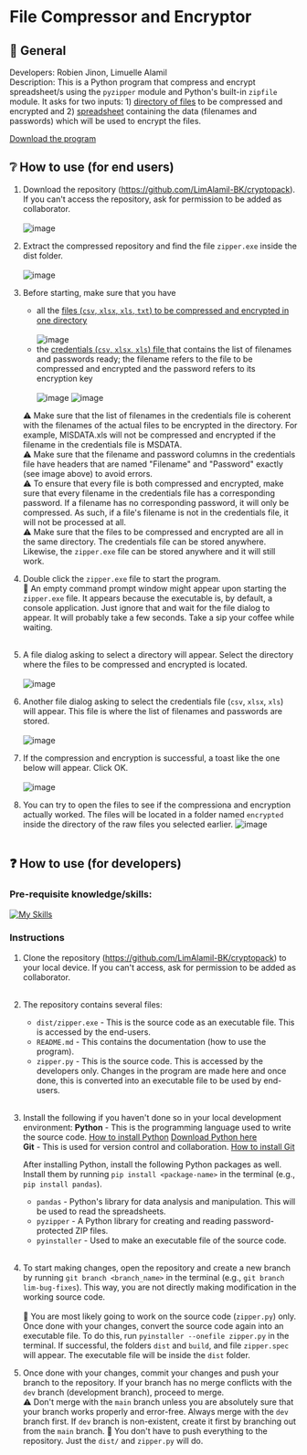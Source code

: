 # File Compressor and Encryptor

## 📝 General
Developers: Robien Jinon, Limuelle Alamil <br />
Description: This is a Python program that compress and encrypt spreadsheet/s using the `pyzipper` module and Python's built-in `zipfile` module. It asks for two inputs: 1) <ins>directory of files</ins> to be compressed and encrypted and 2) <ins>spreadsheet</ins> containing the data (filenames and passwords) which will be used to encrypt the files.

[Download the program](https://github.com/LimAlamil-BK/cryptopack/blob/main/dist/zipper.exe)

## ❔ How to use (for end users)
1. Download the repository (https://github.com/LimAlamil-BK/cryptopack). If you can't access the repository, ask for permission to be added as collaborator.<br /><br />
![image](https://github.com/user-attachments/assets/da6a88c5-e69b-4160-9edc-39352a90debb)

2. Extract the compressed repository and find the file `zipper.exe` inside the dist folder.<br /><br />
![image](https://github.com/user-attachments/assets/7500d1d4-d1d9-469f-8dba-ac0f14df415c)

3. Before starting, make sure that you have
   - all the <ins> files (`csv`, `xlsx`, `xls`, `txt`) to be compressed and encrypted in one directory </ins> <br /><br />
   ![image](https://github.com/user-attachments/assets/2793e2c9-25e6-43c8-ba18-ad00eab6ead0)
   - the <ins> credentials (`csv`, `xlsx`, `xls`) file </ins> that contains the list of filenames and passwords ready; the filename refers to the file to be compressed and encrypted and the password refers to its encryption key  <br /><br />
   ![image](https://github.com/user-attachments/assets/cb7d0104-da8f-4dd8-8918-d9ff4f552845)
   ![image](https://github.com/user-attachments/assets/d1180908-c706-4c6b-88d0-728a56262198)

   ⚠️ Make sure that the list of filenames in the credentials file is coherent with the filenames of the actual files to be encrypted in the directory. For example, MISDATA.xls will not be compressed and encrypted if the filename in the credentials file is MSDATA.<br />
   ⚠️ Make sure that the filename and password columns in the credentials file have headers that are named "Filename" and "Password" exactly (see image above) to avoid errors.<br />
   ⚠️ To ensure that every file is both compressed and encrypted, make sure that every filename in the credentials file has a corresponding password. If a filename has no corresponding password, it will only be compressed. As such, if a file's filename is not in the credentials file, it will not be processed at all.<br />
   ⚠️ Make sure that the files to be compressed and encrypted are all in the same directory. The credentials file can be stored anywhere. Likewise, the `zipper.exe` file can be stored anywhere and it will still work.<br />

4. Double click the `zipper.exe` file to start the program.<br />
   💭 An empty command prompt window might appear upon starting the `zipper.exe` file. It appears because the executable is, by default, a console application. Just ignore that and wait for the file dialog to appear. It will probably take a few seconds. Take a sip your coffee while waiting. <br /><br />

5. A file dialog asking to select a directory will appear. Select the directory where the files to be compressed and encrypted is located.<br /><br />
   ![image](https://github.com/user-attachments/assets/55879702-40af-4499-9ffc-3fce7315ec89)
   
6. Another file dialog asking to select the credentials file (`csv`, `xlsx`, `xls`) will appear. This file is where the list of filenames and passwords are stored.<br /><br />
   ![image](https://github.com/user-attachments/assets/b7c29761-d8f1-45ca-beef-7d2dfe3a80db)

7. If the compression and encryption is successful, a toast like the one below will appear. Click OK.<br /><br />
   ![image](https://github.com/user-attachments/assets/113ae0d4-8f7e-4105-bf92-11a0dbecb29e)

8. You can try to open the files to see if the compressiona and encryption actually worked. The files will be located in a folder named `encrypted` inside the directory of the raw files you selected earlier.
   ![image](https://github.com/user-attachments/assets/cf2dabdc-ca2b-4b57-a313-6283a2972014) <br /><br />

## ❓ How to use (for developers)

### Pre-requisite knowledge/skills:<br />
[![My Skills](https://skillicons.dev/icons?i=python,git)](https://skillicons.dev)

### Instructions
  
1. Clone the repository (https://github.com/LimAlamil-BK/cryptopack) to your local device. If you can't access, ask for permission to be added as collaborator. <br /> <br />

2. The repository contains several files:
   - `dist/zipper.exe` - This is the source code as an executable file. This is accessed by the end-users.
   - `README.md` - This contains the documentation (how to use the program).
   - `zipper.py` - This is the source code. This is accessed by the developers only. Changes in the program are made here and once done, this is converted into an executable file to be used by end-users.<br /><br />
   
3. Install the following if you haven't done so in your local development environment:
   **Python** - This is the programming language used to write the source code. [How to install Python](https://www.digitalocean.com/community/tutorials/install-python-windows-10) [Download Python here](https://www.python.org/downloads/) <br />
   **Git** - This is used for version control and collaboration. [How to install Git](https://phoenixnap.com/kb/how-to-install-git-windows) <br />
   
   After installing Python, install the following Python packages as well. Install them by running `pip install <package-name>` in the terminal (e.g., `pip install pandas`).
   - `pandas` - Python's library for data analysis and manipulation. This will be used to read the spreadsheets.
   - `pyzipper` - A Python library for creating and reading password-protected ZIP files.
   - `pyinstaller` - Used to make an executable file of the source code. <br /><br />

4. To start making changes, open the repository and create a new branch by running `git branch <branch_name>` in the terminal (e.g., `git branch lim-bug-fixes`). This way, you are not directly making modification in the working source code. <br /><br />
   💭 You are most likely going to work on the source code (`zipper.py`) only. Once done with your changes, convert the source code again into an executable file. To do this, run `pyinstaller --onefile zipper.py` in the terminal. If successful, the folders `dist` and `build`, and file `zipper.spec` will appear. The executable file will be inside the `dist` folder.

5. Once done with your changes, commit your changes and push your branch to the repository. If your branch has no merge conflicts with the `dev` branch (development branch), proceed to merge. <br />
   ⚠️ Don't merge with the `main` branch unless you are absolutely sure that your branch works properly and error-free. Always merge with the `dev` branch first. If `dev` branch is non-existent, create it first by branching out from the `main` branch.
   💭 You don't have to push everything to the repository. Just the `dist/` and `zipper.py` will do.
